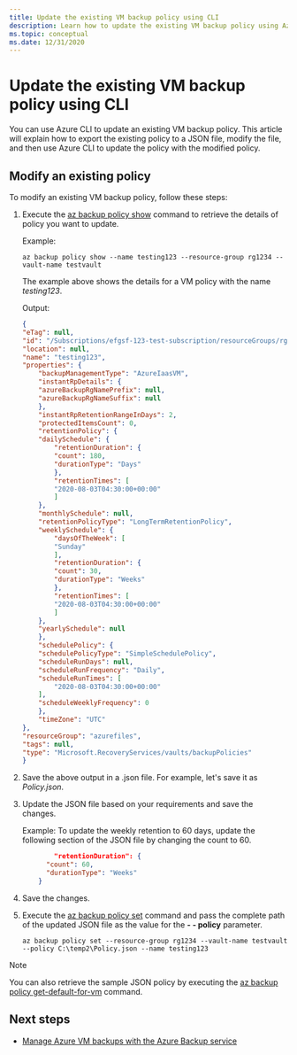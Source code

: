 ```yaml
---
title: Update the existing VM backup policy using CLI
description: Learn how to update the existing VM backup policy using Azure CLI.
ms.topic: conceptual
ms.date: 12/31/2020
---
```

# Update the existing VM backup policy using CLI

You can use Azure CLI to update an existing VM backup policy. This article will explain how to export the existing policy to a JSON file, modify the file, and then use Azure CLI to update the policy with the modified policy.

## Modify an existing policy

To modify an existing VM backup policy, follow these steps:

1. Execute the [az backup policy show](https://docs.microsoft.com/cli/azure/backup/policy#az_backup_policy_show) command to retrieve the details of policy you want to update.

    Example:

    ```azurecli
    az backup policy show --name testing123 --resource-group rg1234 --vault-name testvault
    ```

    The example above shows the details for a VM policy with the name *testing123*.

    Output:

    ```json
    {
    "eTag": null,
    "id": "/Subscriptions/efgsf-123-test-subscription/resourceGroups/rg1234/providers/Microsoft.RecoveryServices/vaults/testvault/backupPolicies/testing123",
    "location": null,
    "name": "testing123",
    "properties": {
        "backupManagementType": "AzureIaasVM",
        "instantRpDetails": {
        "azureBackupRgNamePrefix": null,
        "azureBackupRgNameSuffix": null
        },
        "instantRpRetentionRangeInDays": 2,
        "protectedItemsCount": 0,
        "retentionPolicy": {
        "dailySchedule": {
            "retentionDuration": {
            "count": 180,
            "durationType": "Days"
            },
            "retentionTimes": [
            "2020-08-03T04:30:00+00:00"
            ]
        },
        "monthlySchedule": null,
        "retentionPolicyType": "LongTermRetentionPolicy",
        "weeklySchedule": {
            "daysOfTheWeek": [
            "Sunday"
            ],
            "retentionDuration": {
            "count": 30,
            "durationType": "Weeks"
            },
            "retentionTimes": [
            "2020-08-03T04:30:00+00:00"
            ]
        },
        "yearlySchedule": null
        },
        "schedulePolicy": {
        "schedulePolicyType": "SimpleSchedulePolicy",
        "scheduleRunDays": null,
        "scheduleRunFrequency": "Daily",
        "scheduleRunTimes": [
            "2020-08-03T04:30:00+00:00"
        ],
        "scheduleWeeklyFrequency": 0
        },
        "timeZone": "UTC"
    },
    "resourceGroup": "azurefiles",
    "tags": null,
    "type": "Microsoft.RecoveryServices/vaults/backupPolicies"
    }
    ```

1. Save the above output in a .json file. For example, let's save it as *Policy.json*.
1. Update the JSON file based on your requirements and save the changes.

    Example:
    To update the weekly retention to 60 days, update the following section of the JSON file by changing the count to 60.

    ```json
            "retentionDuration": {
          "count": 60,
          "durationType": "Weeks"
        }

    ```

1. Save the changes.
1. Execute the [az backup policy set](https://docs.microsoft.com/cli/azure/backup/policy#az_backup_policy_set) command and pass the complete path of the updated JSON file as the value for the **- - policy** parameter.

    ```azurecli
    az backup policy set --resource-group rg1234 --vault-name testvault --policy C:\temp2\Policy.json --name testing123
    ```

>[!NOTE]
>You can also retrieve the sample JSON policy by executing the [az backup policy get-default-for-vm](https://docs.microsoft.com/cli/azure/backup/policy#az_backup_policy_get_default_for_vm) command.

## Next steps

- [Manage Azure VM backups with the Azure Backup service](backup-azure-manage-vms.md)
